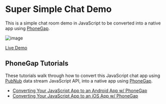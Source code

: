 # Super Simple Chat Demo


This is a simple chat room demo in JavaScript to be converted into a native app using [PhoneGap][pg].

![image](http://www.pubnub.com/blog/wp-content/uploads/2014/10/phonegap.jpg)

[Live Demo](http://meomaymap.github.io/super-simple-chat/index.html)

## PhoneGap Tutorials

These tutorials walk through how to convert this JavaScript chat app using [PubNub][pubnub] data stream JavaScript API, into a native app using [PhoneGap][pg].

- [Converting Your JavaScript App to an Android App w/ PhoneGap](http://www.pubnub.com/blog/how-to-convert-your-javascript-app-into-an-android-app-with-phonegap/)
- [Converting Your JavaScript App to an iOS App w/ PhoneGap](http://www.pubnub.com/blog/converting-your-javascript-app-to-an-ios-app-w-phonegap/) 

[pg]: http://phonegap.com
[pubnub]: http://www.pubnub.com/docs/javascript/javascript-sdk.html

